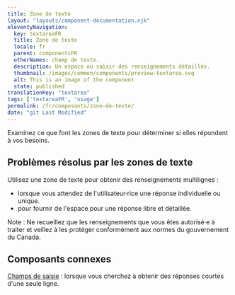 ```yaml
---
title: Zone de texte
layout: "layouts/component-documentation.njk"
eleventyNavigation:
  key: textareaFR
  title: Zone de texte
  locale: fr
  parent: componentsFR
  otherNames: champ de texte.
  description: Un espace où saisir des renseignements détaillés.
  thumbnail: /images/common/components/preview-textarea.svg
  alt: This is an image of the component
  state: published
translationKey: "textarea"
tags: ['textareaFR', 'usage']
permalink: /fr/composants/zone-de-texte/
date: "git Last Modified"
---
```


Examinez ce que font les zones de texte pour déterminer si elles répondent à vos besoins.

## Problèmes résolus par les zones de texte

Utilisez une zone de texte pour obtenir des renseignements multilignes :

- lorsque vous attendez de l'utilisateur·rice une réponse individuelle ou unique.
- pour fournir de l'espace pour une réponse libre et détaillée.

Note : Ne recueillez que les renseignements que vous êtes autorisé·e à traiter et veillez à les protéger conformément aux normes du gouvernement du Canada.

<article class="bg-full-width bg-dark text-light pt-500 pb-400 my-500">
  <h2 class="mt-0 mb-400">Composants connexes</h2>

  <a href="{{ links.input }}" class="link-light">Champs de saisie</a> : lorsque vous cherchez à obtenir des réponses courtes d'une seule ligne.
</article>
